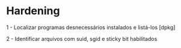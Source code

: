 # Hardening

1 - Localizar programas desnecessários instalados e listá-los [dpkg]

2 - Identificar arquivos com suid, sgid e sticky bit habilitados
